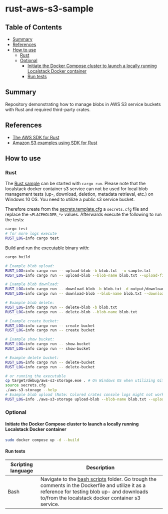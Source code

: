 # rust-aws-s3-sample

## Table of Contents

- [Summary](#summary)
- [References](#references)
- [How to use](#how-to-use)
  - [Rust](#rust)
  - [Optional](#optional)
    - [Initiate the Docker Compose cluster to launch a locally running Localstack Docker container](#initiate-the-docker-compose-cluster-to-launch-a-locally-running-localstack-docker-container)
    - [Run tests](#run-tests)


## Summary

Repository demonstrating how to manage blobs in AWS S3 service buckets with Rust and required third-party crates.


## References

- [The AWS SDK for Rust ](https://www.serverlessguru.com/blog/aws-sdk-for-rust-getting-started)
- [Amazon S3 examples using SDK for Rust](https://docs.aws.amazon.com/sdk-for-rust/latest/dg/rust_s3_code_examples.html)

## How to use

### Rust

The [Rust sample](./src/main.rs) can be started with `cargo run`. Please note that the localstack docker container s3 service can not be used for local blob management tests (up-, download, deletion, metadata retrieval, etc.) on Windows 10 OS. You need to utilize a public s3 service bucket.

Therefore create from the [secrets.template.cfg](./secrets.template.cfg) a `secrets.cfg` file and replace the `<PLACEHOLDER_*>` values.
Afterwards execute the following to run the tests:

```bash
cargo test
# for more logs execute
RUST_LOG=info cargo test
```

Build and run the executable binary with:

```bash
cargo build

# Example blob upload: 
RUST_LOG=info cargo run -- upload-blob -b blob.txt  -u sample.txt
RUST_LOG=info cargo run -- upload-blob --blob-name blob.txt --upload-file-path sample.txt 

# Example blob download: 
RUST_LOG=info cargo run -- download-blob -b blob.txt -d output/download.txt
RUST_LOG=info cargo run -- download-blob --blob-name blob.txt --download-file-path "output/download.txt"

# Example blob delete: 
RUST_LOG=info cargo run -- delete-blob -b blob.txt
RUST_LOG=info cargo run -- delete-blob --blob-name blob.txt

# Example create bucket: 
RUST_LOG=info cargo run -- create bucket
RUST_LOG=info cargo run -- create bucket

# Example show bucket: 
RUST_LOG=info cargo run -- show-bucket
RUST_LOG=info cargo run -- show-bucket

# Example delete bucket: 
RUST_LOG=info cargo run -- delete-bucket
RUST_LOG=info cargo run -- delete-bucket

# or running the executable  
cp target/debug/aws-s3-storage.exe . # On Windows OS when utilizing Git Bash or WSL
source secrets.cfg
./aws-s3-storage --help
# Example blob upload (Note: Colored crates console logs might not work on certain terminals): 
RUST_LOG=info ./aws-s3-storage upload-blob --blob-name blob.txt --upload-file-path sample.txt 
```

### Optional

#### Initiate the Docker Compose cluster to launch a locally running Localstack Docker container

```bash
sudo docker compose up -d --build
```

#### Run tests

| Scripting language | Description | 
|----------|----------|
| Bash | Navigate to the [bash scripts](./scripts/bash/) folder. Go trough the comments in the Dockerfile and utilize it as a reference for testing blob up- and downloads to/from the localstack docker container s3 service. | 
